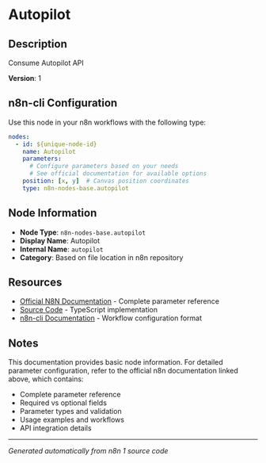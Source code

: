 # Autopilot

## Description

Consume Autopilot API

**Version**: 1

## n8n-cli Configuration

Use this node in your n8n workflows with the following type:

```yaml
nodes:
  - id: ${unique-node-id}
    name: Autopilot
    parameters:
      # Configure parameters based on your needs
      # See official documentation for available options
    position: [x, y]  # Canvas position coordinates
    type: n8n-nodes-base.autopilot
```

## Node Information

- **Node Type**: `n8n-nodes-base.autopilot`
- **Display Name**: Autopilot
- **Internal Name**: `autopilot`
- **Category**: Based on file location in n8n repository

## Resources

- [Official N8N Documentation](https://docs.n8n.io/integrations/builtin/app-nodes/n8n-nodes-base.autopilot/) - Complete parameter reference
- [Source Code](https://github.com/n8n-io/n8n/blob/master/packages/nodes-base/nodes/Autopilot/Autopilot.node.ts) - TypeScript implementation
- [n8n-cli Documentation](https://github.com/edenreich/n8n-cli) - Workflow configuration format

## Notes

This documentation provides basic node information. For detailed parameter configuration, 
refer to the official n8n documentation linked above, which contains:

- Complete parameter reference
- Required vs optional fields
- Parameter types and validation
- Usage examples and workflows
- API integration details

---
*Generated automatically from n8n 1 source code*
